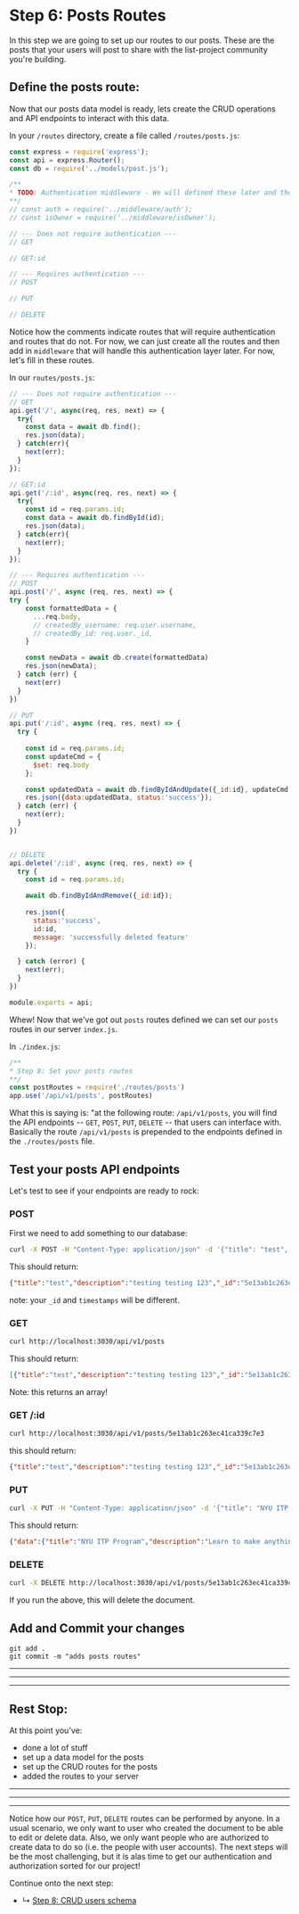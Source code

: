 # Step 6: Posts Routes

In this step we are going to set up our routes to our posts. These are the posts that your users will post to share with the list-project community you're building.


## Define the posts route:

Now that our posts data model is ready, lets create the CRUD operations and API endpoints to interact with this data.

In your `/routes` directory, create a file called `/routes/posts.js`:

```js
const express = require('express');
const api = express.Router();
const db = require('../models/post.js');

/** 
* TODO: Authentication middleware - We will defined these later and then uncomment them!!! Just note that we will come back to these one our authentication has been set up and defined.
**/
// const auth = require('../middleware/auth');
// const isOwner = require('../middleware/isOwner');

// --- Does not require authentication ---
// GET

// GET:id

// --- Requires authentication ---
// POST

// PUT

// DELETE

```

Notice how the comments indicate routes that will require authentication and routes that do not. For now, we can just create all the routes and then add in `middleware` that will handle this authentication layer later. For now, let's fill in these routes. 

In our `routes/posts.js`:

```js
// --- Does not require authentication ---
// GET
api.get('/', async(req, res, next) => {
  try{
    const data = await db.find();
    res.json(data);
  } catch(err){
    next(err);
  }
});

// GET:id
api.get('/:id', async(req, res, next) => {
  try{
    const id = req.params.id;
    const data = await db.findById(id);
    res.json(data);
  } catch(err){
    next(err);
  }
});

// --- Requires authentication ---
// POST
api.post('/', async (req, res, next) => {
try {
    const formattedData = {
      ...req.body,
      // createdBy_username: req.user.username,
      // createdBy_id: req.user._id,
    }

    const newData = await db.create(formattedData)
    res.json(newData);
  } catch (err) {
    next(err)
  }
})

// PUT
api.put('/:id', async (req, res, next) => {
  try {
    
    const id = req.params.id;
    const updateCmd = {
      $set: req.body
    };

    const updatedData = await db.findByIdAndUpdate({_id:id}, updateCmd, {new:true});
    res.json({data:updatedData, status:'success'});
  } catch (err) {
    next(err);
  }
})


// DELETE
api.delete('/:id', async (req, res, next) => {
  try {
    const id = req.params.id;

    await db.findByIdAndRemove({_id:id});
    
    res.json({
      status:'success',
      id:id,
      message: 'successfully deleted feature'
    });

  } catch (error) {
    next(err);
  }
})

module.exports = api;

```

Whew! Now that we've got out `posts` routes defined we can set our `posts` routes in our server `index.js`.

In `./index.js`:
```js
/**
* Step 8: Set your posts routes
**/
const postRoutes = require('./routes/posts')
app.use('/api/v1/posts', postRoutes)
```

What this is saying is: "at the following route: `/api/v1/posts`, you will find the API endpoints -- `GET`, `POST`, `PUT`, `DELETE` -- that users can interface with. Basically the route `/api/v1/posts` is prepended to the endpoints defined in the `./routes/posts` file.

## Test your posts API endpoints
Let's test to see if your endpoints are ready to rock:

### POST
First we need to add something to our database:

```sh
curl -X POST -H "Content-Type: application/json" -d '{"title": "test", "description": "testing testing 123", "link": "https://itp.nyu.edu"}' http://localhost:3030/api/v1/posts
```

This should return:

```json
{"title":"test","description":"testing testing 123","_id":"5e13ab1c263ec41ca339c7e3","link":"https://itp.nyu.edu","created_at":"2020-01-06T21:48:12.048Z","updated_at":"2020-01-06T21:48:12.048Z","__v":0}
```
note: your `_id` and `timestamps` will be different.

### GET

```sh
curl http://localhost:3030/api/v1/posts
```

This should return:

```json
[{"title":"test","description":"testing testing 123","_id":"5e13ab1c263ec41ca339c7e3","link":"https://itp.nyu.edu","created_at":"2020-01-06T21:48:12.048Z","updated_at":"2020-01-06T21:48:12.048Z","__v":0}]
```
Note: this returns an array!

### GET /:id

```sh
curl http://localhost:3030/api/v1/posts/5e13ab1c263ec41ca339c7e3
```

this should return:

```json
{"title":"test","description":"testing testing 123","_id":"5e13ab1c263ec41ca339c7e3","link":"https://itp.nyu.edu","created_at":"2020-01-06T21:48:12.048Z","updated_at":"2020-01-06T21:48:12.048Z","__v":0}%
```

### PUT

```sh
curl -X PUT -H "Content-Type: application/json" -d '{"title": "NYU ITP Program", "description": "Learn to make anything at ITP.", "link": "https://itp.nyu.edu"}' http://localhost:3030/api/v1/posts/5e13ab1c263ec41ca339c7e3
```

This should return:

```json
{"data":{"title":"NYU ITP Program","description":"Learn to make anything at ITP.","_id":"5e13ab1c263ec41ca339c7e3","link":"https://itp.nyu.edu","created_at":"2020-01-06T21:48:12.048Z","updated_at":"2020-01-06T21:52:53.570Z","__v":0},"status":"success"}
```


### DELETE

```sh
curl -X DELETE http://localhost:3030/api/v1/posts/5e13ab1c263ec41ca339c7e3
```

If you run the above, this will delete the document. 


## Add and Commit your changes

```
git add .
git commit -m "adds posts routes"
```

***
***
***
## Rest Stop:

At this point you've:
* done a lot of stuff
* set up a data model for the posts
* set up the CRUD routes for the posts
* added the routes to your server

***
***
***

Notice how our `POST`, `PUT`, `DELETE` routes can be performed by anyone. In a usual scenario, we only want to user who created the document to be able to edit or delete data. Also, we only want people who are authorized to create data to do so (i.e. the people with user accounts). The next steps will be the most challenging, but it is alas time to get our authentication and authorization sorted for our project!

Continue onto the next step:
* ↳ [Step 8: CRUD users schema](tutorial/08_user-schema.md)




